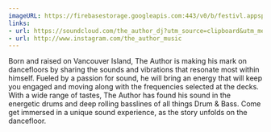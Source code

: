 ```yaml
---
imageURL: https://firebasestorage.googleapis.com:443/v0/b/festivl.appspot.com/o/userContent%2F72A12D35-5CC5-4CA4-8511-E25CF06DB34A.png?alt=media&token=4aed4456-5d2d-48be-8ce6-377920917e47
links:
- url: https://soundcloud.com/the_author_dj?utm_source=clipboard&utm_medium=text&utm_campaign=social_sharing
- url: http://www.instagram.com/the_author_music
---
```

Born and raised on Vancouver Island, The Author is making his mark on dancefloors by sharing the sounds and vibrations that resonate most within himself. Fueled by a passion for sound, he will bring an energy that will keep you engaged and moving along with the frequencies selected at the decks. With a wide range of tastes, The Author has found his sound in the energetic drums and deep rolling basslines of all things Drum & Bass. Come get immersed in a unique sound experience, as the story unfolds on the dancefloor.